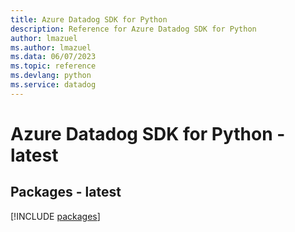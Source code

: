 ```yaml
---
title: Azure Datadog SDK for Python
description: Reference for Azure Datadog SDK for Python
author: lmazuel
ms.author: lmazuel
ms.data: 06/07/2023
ms.topic: reference
ms.devlang: python
ms.service: datadog
---
```

# Azure Datadog SDK for Python - latest
## Packages - latest
[!INCLUDE [packages](datadog-index.md)]